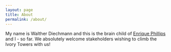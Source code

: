 ```yaml
---
layout: page
title: About
permalink: /about/
---
```


My name is Walther Diechmann and this is the brain child of [Enrique Phillips][enrique] and I - so far. We absolutely welcome stakeholders wishing to climb the Ivory Towers with us!

[enrique]:	mailto:enrique.phillips.wac@gmail.com
